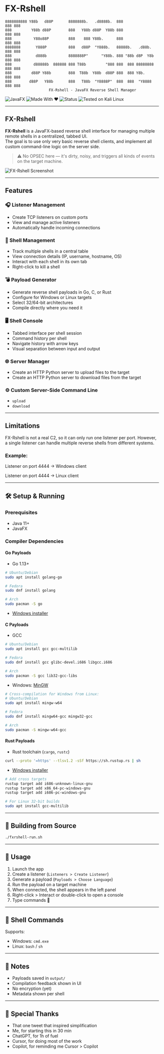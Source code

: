 # FX-Rshell

```
8888888888 Y88b   d88P       8888888b.   .d8888b.  888               888 888 
888         Y88b d88P        888   Y88b d88P  Y88b 888               888 888 
888          Y88o88P         888    888 Y88b.      888               888 888 
8888888       Y888P          888   d88P  "Y888b.   88888b.   .d88b.  888 888 
888           d888b          8888888P"      "Y88b. 888 "88b d8P  Y8b 888 888 
888          d88888b  888888 888 T88b         "888 888  888 88888888 888 888 
888         d88P Y88b        888  T88b  Y88b  d88P 888  888 Y8b.     888 888 
888        d88P   Y88b       888   T88b  "Y8888P"  888  888  "Y8888  888 888 
                    FX-Rshell - JavaFX Reverse Shell Manager
```

![JavaFX](https://img.shields.io/badge/JavaFX-%23ed8b00.svg?style=for-the-badge&logo=java&logoColor=white)
![Made With ❤️](https://img.shields.io/badge/Made%20with-%E2%9D%A4-red?style=for-the-badge)
![Status](https://img.shields.io/badge/Status-Prototype-orange?style=for-the-badge)
![Tested on Kali Linux](https://img.shields.io/badge/Tested%20on-Kali%20Linux-557C94?style=for-the-badge&logo=kalilinux&logoColor=white)

---

## FX-Rshell

**FX-Rshell** is a JavaFX-based reverse shell interface for managing multiple remote shells in a centralized, tabbed UI.  
The goal is to use only very basic reverse shell clients, and implement all custom command-line logic on the server side.

> ⚠️ No OPSEC here — it's dirty, noisy, and triggers all kinds of events on the target machine.


![FX-Rshell Screenshot](screenshots/main.png)

---

## Features

### 🎧 Listener Management

- Create TCP listeners on custom ports  
- View and manage active listeners  
- Automatically handle incoming connections

### 🐚 Shell Management

- Track multiple shells in a central table  
- View connection details (IP, username, hostname, OS)  
- Interact with each shell in its own tab  
- Right-click to kill a shell

### 💣 Payload Generator

- Generate reverse shell payloads in Go, C, or Rust  
- Configure for Windows or Linux targets  
- Select 32/64-bit architectures  
- Compile directly where you need it

### 🖥️ Shell Console

- Tabbed interface per shell session  
- Command history per shell  
- Navigate history with arrow keys  
- Visual separation between input and output

### 🌐 Server Manager

- Create an HTTP Python server to upload files to the target  
- Create an HTTP Python server to download files from the target

### ⚙️ Custom Server-Side Command Line

- `upload`  
- `download`

---

## Limitations
FX-Rshell is not a real C2, so it can only run one listener per port.
However, a single listener can handle multiple reverse shells from different systems.

### Example:
Listener on port 4444 → Windows client


Listener on port 4444 → Linux client

---

## 🛠️ Setup & Running

### Prerequisites

- Java 11+  
- JavaFX  

### Compiler Dependencies

#### Go Payloads

- Go 1.13+

```bash
# Ubuntu/Debian
sudo apt install golang-go

# Fedora
sudo dnf install golang

# Arch
sudo pacman -S go
```

- [Windows installer](https://golang.org/dl/)

#### C Payloads

- GCC

```bash
# Ubuntu/Debian
sudo apt install gcc gcc-multilib

# Fedora
sudo dnf install gcc glibc-devel.i686 libgcc.i686

# Arch
sudo pacman -S gcc lib32-gcc-libs
```

- Windows: [MinGW](http://mingw-w64.org/doku.php/download)

```bash
# Cross-compilation for Windows from Linux:
# Ubuntu/Debian
sudo apt install mingw-w64

# Fedora
sudo dnf install mingw64-gcc mingw32-gcc

# Arch
sudo pacman -S mingw-w64-gcc
```

#### Rust Payloads

- Rust toolchain (`cargo`, `rustc`)

```bash
curl --proto '=https' --tlsv1.2 -sSf https://sh.rustup.rs | sh
```

- [Windows installer](https://www.rust-lang.org/tools/install)

```bash
# Add cross targets
rustup target add i686-unknown-linux-gnu
rustup target add x86_64-pc-windows-gnu
rustup target add i686-pc-windows-gnu

# For Linux 32-bit builds
sudo apt install gcc-multilib
```

---

## 🧱 Building from Source

```bash
./fxrshell-run.sh
```

---

## 🪪 Usage

1. Launch the app  
2. Create a listener (`Listeners > Create Listener`)  
3. Generate a payload (`Payloads > Choose Language`)  
4. Run the payload on a target machine  
5. When connected, the shell appears in the left panel  
6. Right-click > Interact or double-click to open a console  
7. Type commands 🚀  

---

## 💬 Shell Commands

Supports:

- Windows: `cmd.exe`  
- Linux: `bash` / `sh`

---

## 📁 Notes

- Payloads saved in `output/`  
- Compilation feedback shown in UI  
- No encryption (yet)  
- Metadata shown per shell  

---

## 🤡 Special Thanks

- That one tweet that inspired simplification  
- Me, for starting this in 30 min  
- ChatGPT, for 1h of fuel  
- Cursor, for doing most of the work  
- Copilot, for reminding me Cursor > Copilot

